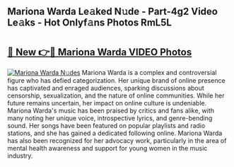 ## Mariona Warda Le𝚊ked N𝚞de - Part-4g2 Video Le𝚊ks - Hot Onlyf𝚊ns Photos RmL5L

# <h2><a href="http://ab50709.deff.icu/?id=Mariona+Warda">🔗 New 👉🔴 Mariona Warda VIDEO Photos</a></h2>

[![Mariona Warda N𝚞des](https://i.imgur.com/rIISA9y.gif)](http://ab50709.deff.icu/?id=Mariona+Warda)
Mariona Warda is a complex and controversial figure who has defied categorization. Her unique brand of online presence has captivated and enraged audiences, sparking discussions about censorship, sexualization, and the nature of online communities. While her future remains uncertain, her impact on online culture is undeniable. Mariona Warda's music has been praised by critics and fans alike, with many noting her unique voice, introspective lyrics, and genre-bending sound. Her songs have been featured on popular playlists and radio stations, and she has gained a dedicated following online. Mariona Warda has also been recognized for her advocacy work, particularly in the area of mental health awareness and support for young women in the music industry.
